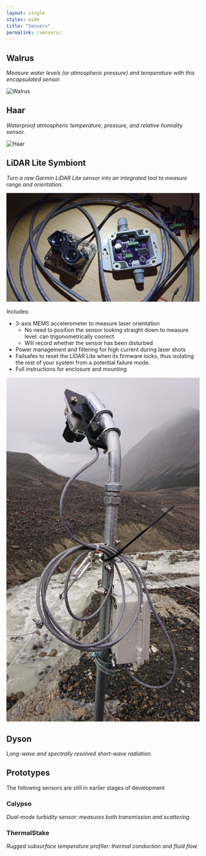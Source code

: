```yaml
---
layout: single
styles: wide
title: "Sensors"
permalink: /sensors/
---
```


## Walrus

*Measure water levels (or atmospheric pressure) and temperature with this encapsulated sensor.*
[<i class="fab fa-fw fa-github"></i>](https://github.com/NorthernWidget-Skunkworks/Project-Walrus)

![Walrus](https://media.githubusercontent.com/media/NorthernWidget-Skunkworks/Project-Walrus/master/Documentation/images/Walrus_PTH_v000_with_enclosure_and_scale_cleaned_background_20200428.png)

## Haar

*Waterproof atmospheric temperature, pressure, and relative humidity sensor.*
[<i class="fab fa-fw fa-github"></i>](https://github.com/NorthernWidget-Skunkworks/Project-Haar)

![Haar](https://media.githubusercontent.com/media/NorthernWidget-Skunkworks/Project-Haar/master/Documentation/images/Haar_v010_and_housing_exploded_20200228.png)

## LiDAR Lite Symbiont

*Turn a raw Garmin LiDAR Lite sensor into an integrated tool to measure range and orientation.*
[<i class="fab fa-fw fa-github"></i>](https://github.com/NorthernWidget-Skunkworks/Project-Symbiont-LiDAR)

![LiDAR Lite Symbiont](https://raw.githubusercontent.com/NorthernWidget-Skunkworks/Project-Symbiont-LiDAR/master/Documentation/images/PrototypeBoxAssembly_orig2019-09-05_20200501.jpg)

Includes:
* 3-axis MEMS accelerometer to measure laser orientation
  * No need to position the sensor looking straight down to measure level: can trigonometrically coorect
  * Will record whether the sensor has been disturbed
* Power management and filtering for high current during laser shots
* Failsafes to reset the LiDAR Lite when its firmware locks, thus isolating the rest of your system from a potential failure mode.
* Full instructions for enclosure and mounting


![LiDAR Lite Symbiont Deployed](https://github.com/NorthernWidget-Skunkworks/Project-Symbiont-LiDAR/blob/master/Documentation/images/Perspective_view_installed_2019-09-14_15.30.02.jpg?raw=true)

## Dyson

*Long-wave and spectrally resolved short-wave radiation.* [<i class="fab fa-fw fa-github"></i>](https://github.com/NorthernWidget-Skunkworks/Project-Dyson)

## Prototypes

The following sensors are still in earlier stages of development

### Calypso

*Dual-mode turbidity sensor: measures both transmission and scattering.* [<i class="fab fa-fw fa-github"></i>](https://github.com/NorthernWidget-Skunkworks/Project-Calypso)

### ThermalStake

*Rugged subsurface temperature profiler: thermal conduction and fluid flow.* [<i class="fab fa-fw fa-github"></i>](https://github.com/NorthernWidget-Skunkworks/Project-ThermalStake)
